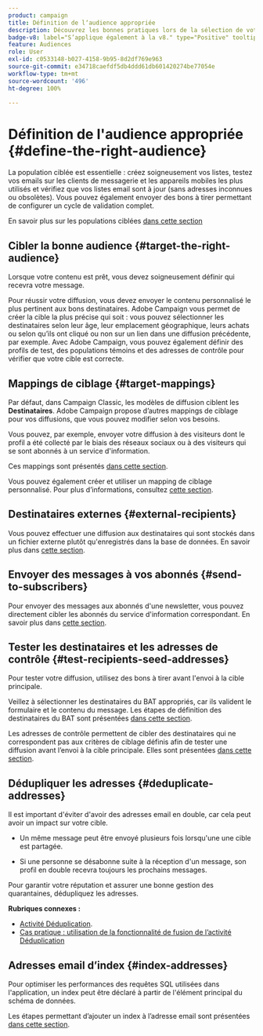 ```yaml
---
product: campaign
title: Définition de lʼaudience appropriée
description: Découvrez les bonnes pratiques lors de la sélection de votre audience
badge-v8: label="S’applique également à la v8." type="Positive" tooltip="S’applique également à Campaign v8."
feature: Audiences
role: User
exl-id: c0533148-b027-4158-9b95-8d2df769e963
source-git-commit: e34718caefdf5db4ddd61db601420274be77054e
workflow-type: tm+mt
source-wordcount: '496'
ht-degree: 100%

---
```


# Définition de l&#39;audience appropriée {#define-the-right-audience}

La population ciblée est essentielle : créez soigneusement vos listes, testez vos emails sur les clients de messagerie et les appareils mobiles les plus utilisés et vérifiez que vos listes email sont à jour (sans adresses inconnues ou obsolètes). Vous pouvez également envoyer des bons à tirer permettant de configurer un cycle de validation complet.

En savoir plus sur les populations ciblées [dans cette section](steps-defining-the-target-population.md)

## Cibler la bonne audience {#target-the-right-audience}

Lorsque votre contenu est prêt, vous devez soigneusement définir qui recevra votre message.

Pour réussir votre diffusion, vous devez envoyer le contenu personnalisé le plus pertinent aux bons destinataires. Adobe Campaign vous permet de créer la cible la plus précise qui soit : vous pouvez sélectionner les destinataires selon leur âge, leur emplacement géographique, leurs achats ou selon qu’ils ont cliqué ou non sur un lien dans une diffusion précédente, par exemple. Avec Adobe Campaign, vous pouvez également définir des profils de test, des populations témoins et des adresses de contrôle pour vérifier que votre cible est correcte.

## Mappings de ciblage {#target-mappings}

Par défaut, dans Campaign Classic, les modèles de diffusion ciblent les **Destinataires**. Adobe Campaign propose d’autres mappings de ciblage pour vos diffusions, que vous pouvez modifier selon vos besoins.

Vous pouvez, par exemple, envoyer votre diffusion à des visiteurs dont le profil a été collecté par le biais des réseaux sociaux ou à des visiteurs qui se sont abonnés à un service d&#39;information.

Ces mappings sont présentés [dans cette section](selecting-a-target-mapping.md).

Vous pouvez également créer et utiliser un mapping de ciblage personnalisé. Pour plus d’informations, consultez [cette section](../../configuration/using/target-mapping.md).

## Destinataires externes {#external-recipients}

Vous pouvez effectuer une diffusion aux destinataires qui sont stockés dans un fichier externe plutôt qu&#39;enregistrés dans la base de données. En savoir plus dans [cette section](steps-defining-the-target-population.md#selecting-external-recipients).

## Envoyer des messages à vos abonnés {#send-to-subscribers}

Pour envoyer des messages aux abonnés d&#39;une newsletter, vous pouvez directement cibler les abonnés du service d&#39;information correspondant. En savoir plus dans [cette section](managing-subscriptions.md#delivering-to-the-subscribers-of-a-service).


## Tester les destinataires et les adresses de contrôle {#test-recipients-seed-addresses}

Pour tester votre diffusion, utilisez des bons à tirer avant l&#39;envoi à la cible principale.

Veillez à sélectionner les destinataires du BAT appropriés, car ils valident le formulaire et le contenu du message. Les étapes de définition des destinataires du BAT sont présentées [dans cette section](steps-defining-the-target-population.md#selecting-the-proof-target).

Les adresses de contrôle permettent de cibler des destinataires qui ne correspondent pas aux critères de ciblage définis afin de tester une diffusion avant l’envoi à la cible principale. Elles sont présentées [dans cette section](about-seed-addresses.md).

## Dédupliquer les adresses {#deduplicate-addresses}

Il est important d&#39;éviter d&#39;avoir des adresses email en double, car cela peut avoir un impact sur votre cible.

* Un même message peut être envoyé plusieurs fois lorsqu&#39;une une cible est partagée.

* Si une personne se désabonne suite à la réception d&#39;un message, son profil en double recevra toujours les prochains messages.

Pour garantir votre réputation et assurer une bonne gestion des quarantaines, dédupliquez les adresses.

**Rubriques connexes :**

* [Activité Déduplication](../../workflow/using/deduplication.md).
* [Cas pratique : utilisation de la fonctionnalité de fusion de l’activité Déduplication](../../workflow/using/deduplication-merge.md)

## Adresses email d’index {#index-addresses}

Pour optimiser les performances des requêtes SQL utilisées dans l&#39;application, un index peut être déclaré à partir de l&#39;élément principal du schéma de données.

Les étapes permettant d’ajouter un index à l’adresse email sont présentées [dans cette section](../../configuration/using/database-mapping.md#indexed-fields).
